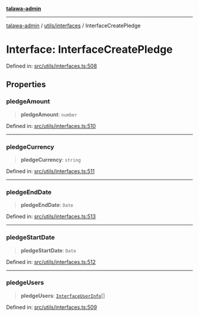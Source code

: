 [**talawa-admin**](../../../README.md)

***

[talawa-admin](../../../README.md) / [utils/interfaces](../README.md) / InterfaceCreatePledge

# Interface: InterfaceCreatePledge

Defined in: [src/utils/interfaces.ts:508](https://github.com/gautam-divyanshu/talawa-admin/blob/334f0f7773e45df65600a1da08d00c41806347e4/src/utils/interfaces.ts#L508)

## Properties

### pledgeAmount

> **pledgeAmount**: `number`

Defined in: [src/utils/interfaces.ts:510](https://github.com/gautam-divyanshu/talawa-admin/blob/334f0f7773e45df65600a1da08d00c41806347e4/src/utils/interfaces.ts#L510)

***

### pledgeCurrency

> **pledgeCurrency**: `string`

Defined in: [src/utils/interfaces.ts:511](https://github.com/gautam-divyanshu/talawa-admin/blob/334f0f7773e45df65600a1da08d00c41806347e4/src/utils/interfaces.ts#L511)

***

### pledgeEndDate

> **pledgeEndDate**: `Date`

Defined in: [src/utils/interfaces.ts:513](https://github.com/gautam-divyanshu/talawa-admin/blob/334f0f7773e45df65600a1da08d00c41806347e4/src/utils/interfaces.ts#L513)

***

### pledgeStartDate

> **pledgeStartDate**: `Date`

Defined in: [src/utils/interfaces.ts:512](https://github.com/gautam-divyanshu/talawa-admin/blob/334f0f7773e45df65600a1da08d00c41806347e4/src/utils/interfaces.ts#L512)

***

### pledgeUsers

> **pledgeUsers**: [`InterfaceUserInfo`](InterfaceUserInfo.md)[]

Defined in: [src/utils/interfaces.ts:509](https://github.com/gautam-divyanshu/talawa-admin/blob/334f0f7773e45df65600a1da08d00c41806347e4/src/utils/interfaces.ts#L509)
